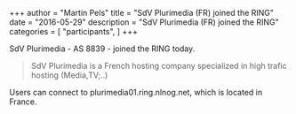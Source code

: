 +++
author = "Martin Pels"
title = "SdV Plurimedia (FR) joined the RING"
date = "2016-05-29"
description = "SdV Plurimedia (FR) joined the RING"
categories = [
    "participants",
]
+++

SdV Plurimedia - AS 8839 - joined the RING today.

> SdV Plurimedia is a French hosting company specialized in high trafic hosting (Media,TV;..)

Users can connect to plurimedia01.ring.nlnog.net, which is located in France.


